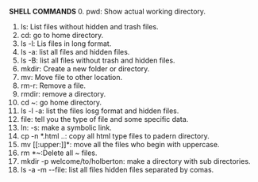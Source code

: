 **SHELL COMMANDS**
0. pwd: Show actual working directory.
1. ls: List files without hidden and trash files.
2. cd: go to home directory.
3. ls -l: Lis files in long format.
4. ls -a: list all files and hidden files.
5. ls -B: list all files without trash and hidden files.
6. mkdir: Create a new folder or directory.
7. mv: Move file to other location.
8. rm-r: Remove a file.
9. rmdir: remove a directory.
10. cd ~: go home directory.
11. ls -l -a: list the files losg format and hidden files.
12. file: tell you the type of file and some specific data.
13. ln: -s: make a symbolic link.
14. cp -n *.html ..: copy all html type files to padern directory.
15. mv [[:upper:]]*: move all the files who begin with uppercase.
16. rm *~:Delete all ~ files.
17. mkdir -p welcome/to/holberton: make a directory with sub directories.
18. ls -a -m --file: list all files hidden files separated by comas.